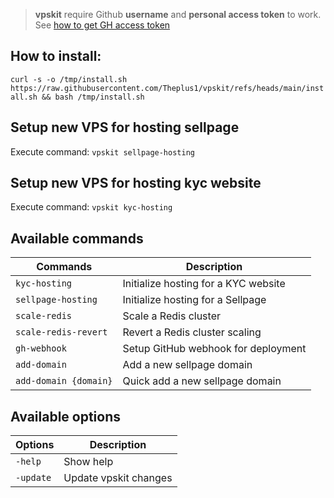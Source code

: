 > **vpskit** require Github **username** and **personal access token** to work. See [how to get GH access token](https://docs.github.com/en/authentication/keeping-your-account-and-data-secure/managing-your-personal-access-tokens#creating-a-fine-grained-personal-access-token)
> 
## How to install:

`curl -s -o /tmp/install.sh https://raw.githubusercontent.com/Theplus1/vpskit/refs/heads/main/install.sh && bash /tmp/install.sh`

## Setup new VPS for hosting sellpage

Execute command: `vpskit sellpage-hosting`

## Setup new VPS for hosting kyc website

Execute command: `vpskit kyc-hosting`

## Available commands

| Commands              | Description                          |
| ----------------------- | -------------------------------------- |
| `kyc-hosting`         | Initialize hosting for a KYC website |
| `sellpage-hosting`    | Initialize hosting for a Sellpage    |
| `scale-redis`         | Scale a Redis cluster                |
| `scale-redis-revert`  | Revert a Redis cluster scaling       |
| `gh-webhook`          | Setup GitHub webhook for deployment  |
| `add-domain`          | Add a new sellpage domain            |
| `add-domain {domain}` | Quick add a new sellpage domain      |

## Available options
| Options              | Description                          |
| ----------------------- | -------------------------------------- |
| `-help`              | Show help                            |
| `-update`            | Update vpskit changes                |